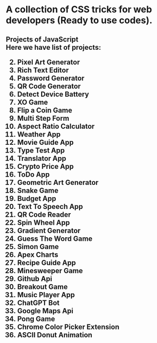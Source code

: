<h1> A collection of CSS tricks for web developers (Ready to use codes). </h1>
<h2>
Projects of JavaScript<br>
Here we have list of projects:<br>

02. Pixel Art Generator
03. Rich Text Editor
04. Password Generator
05. QR Code Generator
06. Detect Device Battery
07. XO Game
08. Flip a Coin Game
09. Multi Step Form
10. Aspect Ratio Calculator
11. Weather App
12. Movie Guide App
13. Type Test App
14. Translator App
15. Crypto Price App
16. ToDo App
17. Geometric Art Generator
18. Snake Game
19. Budget App
20. Text To Speech App
21. QR Code Reader
22. Spin Wheel App
23. Gradient Generator
24. Guess The Word Game
25. Simon Game
26. Apex Charts
27. Recipe Guide App
28. Minesweeper Game
29. Github Api
30. Breakout Game
31. Music Player App
32. ChatGPT Bot
33. Google Maps Api
34. Pong Game
35. Chrome Color Picker Extension
36. ASCII Donut Animation

</h2>
